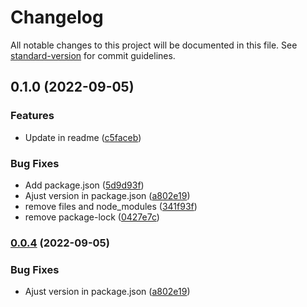 # Changelog

All notable changes to this project will be documented in this file. See [standard-version](https://github.com/conventional-changelog/standard-version) for commit guidelines.

## 0.1.0 (2022-09-05)


### Features

* Update in readme ([c5faceb](https://github.com/botcity-dev/botcity-maestro-sdk-js/commit/c5facebaaef22e6b3c05d98848abc6f75c5ac7ff))


### Bug Fixes

* Add package.json ([5d9d93f](https://github.com/botcity-dev/botcity-maestro-sdk-js/commit/5d9d93fab803477791bbabf17debb8a148f17282))
* Ajust version in package.json ([a802e19](https://github.com/botcity-dev/botcity-maestro-sdk-js/commit/a802e199633bce427bf36a1af673a3bb548697ab))
* remove files and node_modules ([341f93f](https://github.com/botcity-dev/botcity-maestro-sdk-js/commit/341f93f3d679a02372d7491d21cadb5a2d6a87b7))
* remove package-lock ([0427e7c](https://github.com/botcity-dev/botcity-maestro-sdk-js/commit/0427e7cbeff1d094b47de090eeb3d8890e86af0e))

### [0.0.4](https://github.com/botcity-dev/botcity-maestro-sdk-js/compare/v1.0.0...v0.0.4) (2022-09-05)


### Bug Fixes

* Ajust version in package.json ([a802e19](https://github.com/botcity-dev/botcity-maestro-sdk-js/commit/a802e199633bce427bf36a1af673a3bb548697ab))
